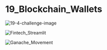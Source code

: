 # 19_Blockchain_Wallets
![19-4-challenge-image](https://user-images.githubusercontent.com/95944553/166399775-d9c3878e-2f70-435c-b57a-89f3badfa9b4.png)



![Fintech_Streamlit](https://user-images.githubusercontent.com/95944553/166399873-d716fd11-5a23-45c7-b538-8fdab5d917c0.png)



![Ganache_Movement](https://user-images.githubusercontent.com/95944553/166399890-4705e5cd-4329-411a-9c9a-afbcd45d3104.png)
